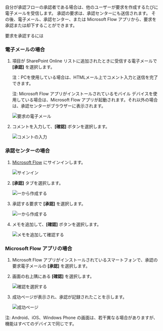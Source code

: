 自分が承認フローの承認者である場合は、他のユーザーが要求を作成するたびに電子メールを受信します。 承認の要求は、承認センターにも送信されます。 その後、電子メール、承認センター、または Microsoft Flow アプリから、要求を承認または却下することができます。

要求を承認するには

### <a name="from-email"></a>電子メールの場合
1. 項目が SharePoint Online リストに追加されたときに受信する電子メールで **[承認]** を選択します。

     注：PCを使用している場合は、HTMLメール上でコメント入力と送信を完了できます。
   
     注: Microsoft Flow アプリがインストールされているモバイル デバイスを使用している場合は、Microsoft Flow アプリが起動されます。それ以外の場合は、承認センターがブラウザーに表示されます。
   
    ![要求の電子メール](media/modern-approvals/email-approval-request.png)
2. コメントを入力して、**[確認]** ボタンを選択します。
   
    ![コメントの入力](media/modern-approvals/request-in-approval-center.png)

### <a name="from-the-approvals-center"></a>承認センターの場合
1. [Microsoft Flow](https://flow.microsoft.com) にサインインします。
   
    ![サインイン](media/modern-approvals/sign-in.png)
2. **[承認]** タブを選択します。
   
    ![一から作成する](media/modern-approvals/approvals-tab.png)
3. 承認する要求で **[承認]** を選択します。
   
    ![一から作成する](media/modern-approvals/approvals-cards.png)
4. メモを追加して、**[確認]** ボタンを選択します。
   
    ![メモを追加して確認する](media/modern-approvals/approval-selection-card.png)

### <a name="from-the-microsoft-flow-app"></a>Microsoft Flow アプリの場合
1. Microsoft Flow アプリがインストールされているスマートフォンで、承認の要求電子メールの **[承認]** を選択します。
2. 画面の右上隅にある **[確認]** を選択します。
   
    ![確認を選択する](media/modern-approvals/mobile-approval.png)
3. 成功ページが表示され、承認が記録されたことを示します。
   
    ![成功ページ](media/modern-approvals/mobile-approval-confirmation.png)

注: Android、iOS、Windows Phone の画面は、若干異なる場合がありますが、機能はすべてのデバイスで同じです。

